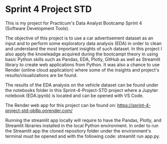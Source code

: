 # Sprint 4 Project STD

This is my project for Practicum's Data Analyst Bootcamp Sprint 4 (Software Development Tools).

The objective of this project is to use a car advertisement dataset as an input and to perform some exploratory data analysis (EDA) in order to clean and understand the most important insights of such dataset. In this project I also apply the knowleadge acquired during the bootcampt theory in using basic Python skills such as Pandas, EDA, Plotly, GitHub as well as Streamlit library to create web applications from Python. It was also a chance to use Render (online cloud application) where some of the insights and project's results/visualizations are be found.

The results of the EDA analysis on the vehicle dataset can be found under the notebooks folder in this Sprint-4-Project-STD project where a Jupyter notebook (EDA.ipynb) is located and can be opened with VS Code.

The Render web app for this project can be found on: https://sprint-4-project-std-ob8p.onrender.com/

Running the streamlit app locally will require to have the Pandas, Plotly, and Streamlit libraries installed in the local Python environment. In order to run the Streamlit app the cloned repository folder under the environment's terminal must be opened and with the following code: streamlit run app.py.
